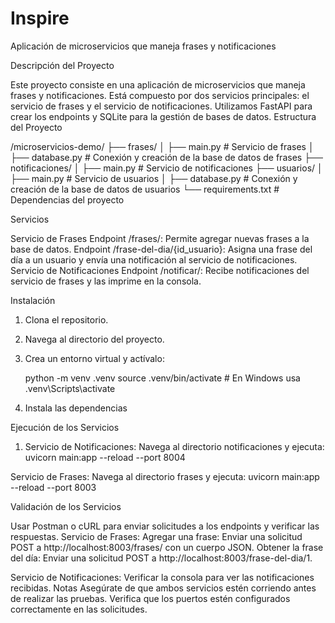 # Inspire
Aplicación de microservicios que maneja frases y notificaciones

Descripción del Proyecto

Este proyecto consiste en una aplicación de microservicios que maneja frases y notificaciones. Está compuesto por dos servicios principales: el servicio de frases y el servicio de notificaciones. Utilizamos FastAPI para crear los endpoints y SQLite para la gestión de bases de datos.
Estructura del Proyecto

/microservicios-demo/
├── frases/
│   ├── main.py          # Servicio de frases
│   ├── database.py      # Conexión y creación de la base de datos de frases
├── notificaciones/
│   ├── main.py          # Servicio de notificaciones
├── usuarios/
│   ├── main.py          # Servicio de usuarios
│   ├── database.py      # Conexión y creación de la base de datos de usuarios
└── requirements.txt     # Dependencias del proyecto

Servicios

Servicio de Frases
Endpoint /frases/: Permite agregar nuevas frases a la base de datos.
Endpoint /frase-del-dia/{id_usuario}: Asigna una frase del día a un usuario y envía una notificación al servicio de notificaciones.
Servicio de Notificaciones
Endpoint /notificar/: Recibe notificaciones del servicio de frases y las imprime en la consola.

Instalación
1. Clona el repositorio.
2. Navega al directorio del proyecto.
3. Crea un entorno virtual y actívalo:

   python -m venv .venv
   source .venv/bin/activate  # En Windows usa .venv\Scripts\activate

4. Instala las dependencias

Ejecución de los Servicios
1. Servicio de Notificaciones:
Navega al directorio notificaciones y ejecuta: uvicorn main:app --reload --port 8004

Servicio de Frases:
Navega al directorio frases y ejecuta:   uvicorn main:app --reload --port 8003

Validación de los Servicios

Usar Postman o cURL para enviar solicitudes a los endpoints y verificar las respuestas.
Servicio de Frases:
Agregar una frase: Enviar una solicitud POST a http://localhost:8003/frases/ con un cuerpo JSON.
Obtener la frase del día: Enviar una solicitud POST a http://localhost:8003/frase-del-dia/1.

Servicio de Notificaciones:
Verificar la consola para ver las notificaciones recibidas.
Notas
Asegúrate de que ambos servicios estén corriendo antes de realizar las pruebas.
Verifica que los puertos estén configurados correctamente en las solicitudes.
